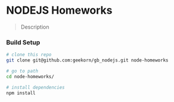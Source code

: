 # NODEJS Homeworks

> Description

### Build Setup

``` bash
# clone this repo
git clone git@github.com:geekorn/gb_nodejs.git node-homeworks

# go to path
cd node-homeworks/

# install dependencies
npm install

```
